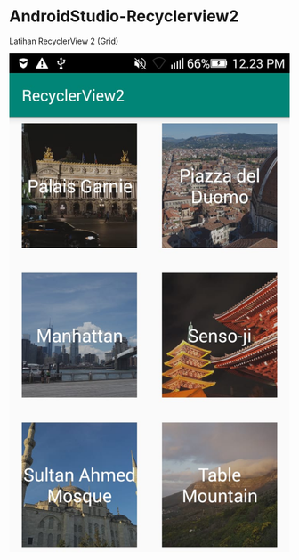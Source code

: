 # AndroidStudio-Recyclerview2

Latihan RecyclerView 2 (Grid)

![alt_text](https://github.com/maharani26/AndroidStudio-Recyclerview2/blob/master/r2.jpeg)
